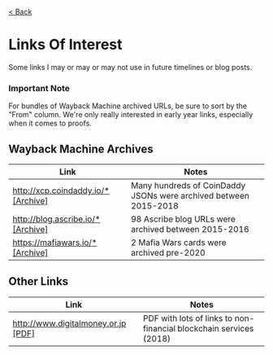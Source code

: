 [< Back](../)

# Links Of Interest

Some links I may or may or may not use in future timelines or blog posts.

### Important Note

For bundles of Wayback Machine archived URLs, be sure to sort by the "From" column. We're only really interested in early year links, especially when it comes to proofs.

## Wayback Machine Archives

| Link | Notes |
|------|-------|
| [http://xcp.coindaddy.io/* [Archive]](https://web.archive.org/web/*/xcp.coindaddy.io/*) | Many hundreds of CoinDaddy JSONs were archived between 2015-2018 |
| [http://blog.ascribe.io/* [Archive]](https://web.archive.org/web/*/http://blog.ascribe.io/*) | 98 Ascribe blog URLs were archived between 2015-2016 |
| [https://mafiawars.io/* [Archive]](https://web.archive.org/web/*/https://mafiawars.io/*) | 2 Mafia Wars cards were archived pre-2020 |

## Other Links

| Link | Notes |
|------|-------|
| [http://www.digitalmoney.or.jp [PDF]](http://www.digitalmoney.or.jp/wp-content/uploads/2018/02/201801_BlockChain_Usecase_NonFinancial_EN_v4.pdf) | PDF with lots of links to non-financial blockchain services (2018) |



